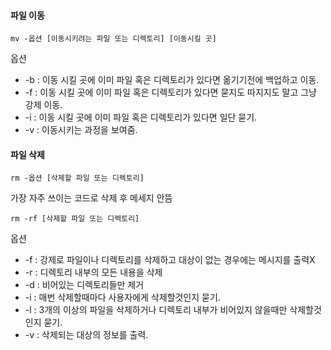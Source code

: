 #### 파일 이동
```
mv -옵션 [이동시키려는 파일 또는 디렉토리] [이동시킬 곳]
```
옵션

* -b : 이동 시킬 곳에 이미 파일 혹은 디렉토리가 있다면 옮기기전에 백업하고 이동.
* -f : 이동 시킬 곳에 이미 파일 혹은 디렉토리가 있다면 묻지도 따지지도 말고 그냥 강제 이동.
* -i : 이동 시킬 곳에 이미 파일 혹은 디렉토리가 있다면 일단 묻기.
* -v : 이동시키는 과정을 보여줌.

#### 파일 삭제
```
rm -옵션 [삭제할 파일 또는 디렉토리]
```
가장 자주 쓰이는 코드로 삭제 후 메세지 안뜸
```
rm -rf [삭제할 파일 또는 디렉토리]
```
옵션

* -f : 강제로 파일이나 디렉토리를 삭제하고 대상이 없는 경우에는 메시지를 출력X
* -r : 디렉토리 내부의 모든 내용을 삭제
* -d : 비어있는 디렉토리들만 제거
* -i : 매번 삭제할때마다 사용자에게 삭제할것인지 묻기.
* -l : 3개의 이상의 파일을 삭제하거나 디렉토리 내부가 비어있지 않을때만 삭제할것인지 묻기.
* -v : 삭제되는 대상의 정보를 출력.
